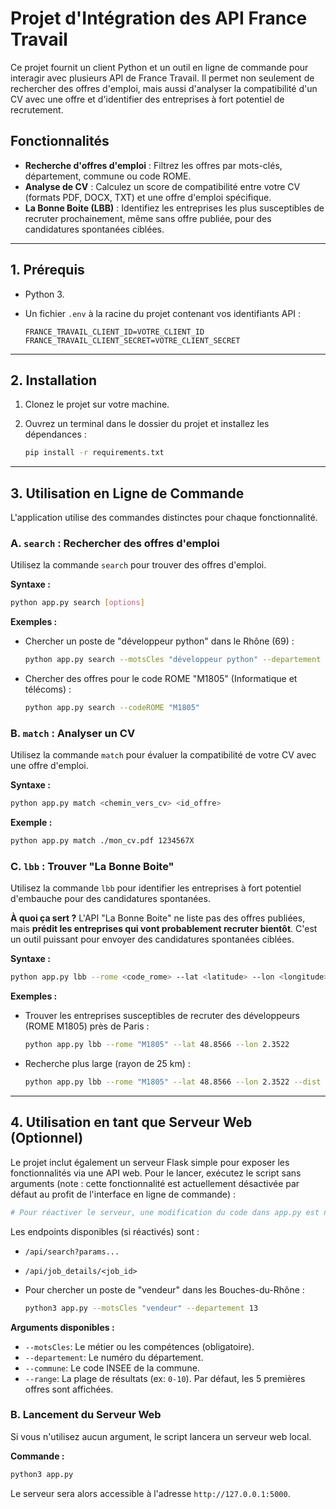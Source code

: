 # Projet d'Intégration des API France Travail

Ce projet fournit un client Python et un outil en ligne de commande pour interagir avec plusieurs API de France Travail. Il permet non seulement de rechercher des offres d'emploi, mais aussi d'analyser la compatibilité d'un CV avec une offre et d'identifier des entreprises à fort potentiel de recrutement.

## Fonctionnalités

*   **Recherche d'offres d'emploi** : Filtrez les offres par mots-clés, département, commune ou code ROME.
*   **Analyse de CV** : Calculez un score de compatibilité entre votre CV (formats PDF, DOCX, TXT) et une offre d'emploi spécifique.
*   **La Bonne Boite (LBB)** : Identifiez les entreprises les plus susceptibles de recruter prochainement, même sans offre publiée, pour des candidatures spontanées ciblées.

---

## 1. Prérequis

-   Python 3.
-   Un fichier `.env` à la racine du projet contenant vos identifiants API :

    ```
    FRANCE_TRAVAIL_CLIENT_ID=VOTRE_CLIENT_ID
    FRANCE_TRAVAIL_CLIENT_SECRET=VOTRE_CLIENT_SECRET
    ```

---

## 2. Installation

1.  Clonez le projet sur votre machine.
2.  Ouvrez un terminal dans le dossier du projet et installez les dépendances :

    ```bash
    pip install -r requirements.txt
    ```

---

## 3. Utilisation en Ligne de Commande

L'application utilise des commandes distinctes pour chaque fonctionnalité.

### A. `search` : Rechercher des offres d'emploi

Utilisez la commande `search` pour trouver des offres d'emploi.

**Syntaxe :**
```bash
python app.py search [options]
```

**Exemples :**

-   Chercher un poste de "développeur python" dans le Rhône (69) :
    ```bash
    python app.py search --motsCles "développeur python" --departement "69"
    ```
-   Chercher des offres pour le code ROME "M1805" (Informatique et télécoms) :
    ```bash
    python app.py search --codeROME "M1805"
    ```

### B. `match` : Analyser un CV

Utilisez la commande `match` pour évaluer la compatibilité de votre CV avec une offre d'emploi.

**Syntaxe :**
```bash
python app.py match <chemin_vers_cv> <id_offre>
```

**Exemple :**
```bash
python app.py match ./mon_cv.pdf 1234567X
```

### C. `lbb` : Trouver "La Bonne Boite"

Utilisez la commande `lbb` pour identifier les entreprises à fort potentiel d'embauche pour des candidatures spontanées.

**À quoi ça sert ?**
L'API "La Bonne Boite" ne liste pas des offres publiées, mais **prédit les entreprises qui vont probablement recruter bientôt**. C'est un outil puissant pour envoyer des candidatures spontanées ciblées.

**Syntaxe :**
```bash
python app.py lbb --rome <code_rome> --lat <latitude> --lon <longitude> [options]
```

**Exemples :**

-   Trouver les entreprises susceptibles de recruter des développeurs (ROME M1805) près de Paris :
    ```bash
    python app.py lbb --rome "M1805" --lat 48.8566 --lon 2.3522
    ```
-   Recherche plus large (rayon de 25 km) :
    ```bash
    python app.py lbb --rome "M1805" --lat 48.8566 --lon 2.3522 --dist 25
    ```

---

## 4. Utilisation en tant que Serveur Web (Optionnel)

Le projet inclut également un serveur Flask simple pour exposer les fonctionnalités via une API web. Pour le lancer, exécutez le script sans arguments (note : cette fonctionnalité est actuellement désactivée par défaut au profit de l'interface en ligne de commande) :

```bash
# Pour réactiver le serveur, une modification du code dans app.py est nécessaire.
```

Les endpoints disponibles (si réactivés) sont :
-   `/api/search?params...`
-   `/api/job_details/<job_id>`

-   Pour chercher un poste de "vendeur" dans les Bouches-du-Rhône :
    ```bash
    python3 app.py --motsCles "vendeur" --departement 13
    ```

**Arguments disponibles :**
-   `--motsCles`: Le métier ou les compétences (obligatoire).
-   `--departement`: Le numéro du département.
-   `--commune`: Le code INSEE de la commune.
-   `--range`: La plage de résultats (ex: `0-10`). Par défaut, les 5 premières offres sont affichées.

### B. Lancement du Serveur Web

Si vous n'utilisez aucun argument, le script lancera un serveur web local.

**Commande :**
```bash
python3 app.py
```

Le serveur sera alors accessible à l'adresse `http://127.0.0.1:5000`.
